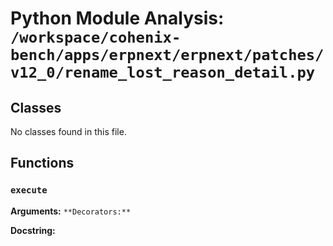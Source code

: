 # Python Module Analysis: `/workspace/cohenix-bench/apps/erpnext/erpnext/patches/v12_0/rename_lost_reason_detail.py`

## Classes

No classes found in this file.


## Functions

### `execute`
**Arguments:** ``
**Decorators:** ``

**Docstring:**
```

```

